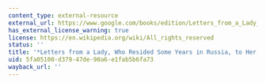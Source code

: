 ```yaml
---
content_type: external-resource
external_url: https://www.google.com/books/edition/Letters_from_a_Lady_who_Resided_Some_Yea/daYBAAAAQAAJ?hl=en&gbpv=1
has_external_license_warning: true
license: https://en.wikipedia.org/wiki/All_rights_reserved
status: ''
title: '*Letters from a Lady, Who Resided Some Years in Russia, to Her Friend in England*'
uid: 5fa05100-d379-47de-90a6-e1fab5b6fa73
wayback_url: ''
---
```

